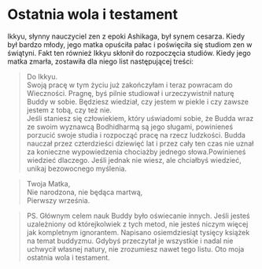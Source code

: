 # Ostatnia wola i testament

Ikkyu, słynny nauczyciel zen z epoki Ashikaga, był synem cesarza. Kiedy był bardzo młody, jego matka opuściła pałac i poświęciła się studiom zen w świątyni. Fakt ten również Ikkyu skłonił do rozpoczęcia studiów. Kiedy jego matka zmarła, zostawiła dla niego list następującej treści:

> Do Ikkyu.  
> Swoją pracę w tym życiu już zakończyłam i teraz powracam do Wieczności. Pragnę, byś pilnie studiował i urzeczywistnił naturę Buddy w sobie. Będziesz wiedział, czy jestem w piekle i czy zawsze jestem z tobą, czy też nie.  
Jeśli staniesz się człowiekiem, który uświadomi sobie, że Budda wraz ze swoim wyznawcą Bodhidharmą są jego sługami, powinieneś porzucić swoje studia i rozpocząć pracę na rzecz ludzkości. Budda nauczał przez czterdzieści dziewięć lat i przez cały ten czas nie uznał za konieczne wypowiedzenia chociażby jednego słowa.Powinieneś wiedzieć dlaczego. Jeśli jednak nie wiesz, ale chciałbyś wiedzieć, unikaj bezowocnego myślenia.

> Twoja Matka,  
> Nie narodzona, nie będąca martwą,  
> Pierwszy września.

> PS. Głównym celem nauk Buddy było oświecanie innych. Jeśli jesteś uzależniony od którejkolwiek z tych metod, nie jesteś niczym więcej jak kompletnym ignorantem. Napisano osiemdziesiąt tysięcy książek na temat buddyzmu. Gdybyś przeczytał je wszystkie i nadal nie uchwycił własnej natury, nie zrozumiesz nawet tego listu. Oto moja ostatnia wola i testament.
